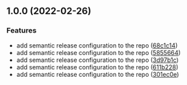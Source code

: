 ## 1.0.0 (2022-02-26)


### Features

* add semantic release configuration to the repo ([68c1c14](https://github.com/jaivikas7/semantic-release-demo/commit/68c1c14b35a7836e9784e3c21a57b052deb5f975))
* add semantic release configuration to the repo ([5855664](https://github.com/jaivikas7/semantic-release-demo/commit/58556649085b3a45c024f5c4b2f93869ef5b15c9))
* add semantic release configuration to the repo ([3d97b1c](https://github.com/jaivikas7/semantic-release-demo/commit/3d97b1c5909465eea1fbd7a08a8d3742a76dcd51))
* add semantic release configuration to the repo ([611b228](https://github.com/jaivikas7/semantic-release-demo/commit/611b22863149de22fae7bdc7051dfb041c705aa9))
* add semantic release configuration to the repo ([301ec0e](https://github.com/jaivikas7/semantic-release-demo/commit/301ec0ebf29f6c6cec405686db499a32705167f0))
